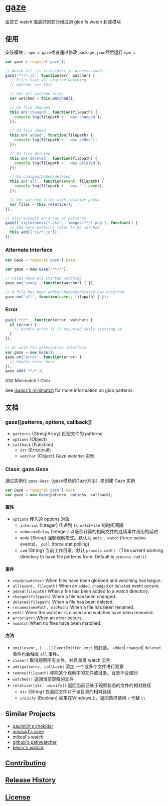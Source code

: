 # [gaze](https://github.com/shama/gaze)

由其它 watch 库最好的部分组成的 glob fs.watch 封装模块

## 使用

安装模块： `npm i gaze`或者通过修改 `package.json`然后运行 `npm i`

```javascript
var gaze = require('gaze');

// Watch all .js files/dirs in process.cwd()
gaze('**/*.js', function(err, watcher) {
  // Files have all started watching
  // watcher === this

  // Get all watched files
  var watched = this.watched();

  // On file changed
  this.on('changed', function(filepath) {
    console.log(filepath + ' was changed');
  });

  // On file added
  this.on('added', function(filepath) {
    console.log(filepath + ' was added');
  });

  // On file deleted
  this.on('deleted', function(filepath) {
    console.log(filepath + ' was deleted');
  });

  // On changed/added/deleted
  this.on('all', function(event, filepath) {
    console.log(filepath + ' was ' + event);
  });

  // Get watched files with relative paths
  var files = this.relative();
});

// Also accepts an array of patterns
gaze(['stylesheets/*.css', 'images/**/*.png'], function() {
  // Add more patterns later to be watched
  this.add(['js/*.js']);
});
```

### Alternate Interface

```javascript
var Gaze = require('gaze').Gaze;

var gaze = new Gaze('**/*');

// Files have all started watching
gaze.on('ready', function(watcher) { });

// A file has been added/changed/deleted has occurred
gaze.on('all', function(event, filepath) { });
```

### Error

```javascript
gaze('**/*', function(error, watcher) {
  if (error) {
    // Handle error if it occurred while starting up
  }
});

// Or with the alternative interface
var gaze = new Gaze();
gaze.on('error', function(error) {
  // Handle error here
});
gaze.add('**/*');
```

#3# Minimatch / Glob

See [isaacs's minimatch](https://github.com/isaacs/minimatch) for more information on glob patterns.

## 文档

### gaze([patterns, options, callback])

  - `patterns` {String|Array} 匹配文件的 patterns
  - `options` {Object}
  - `callback` {Function}
    - `err` {Error|null}
    - `watcher` {Object} Gaze watcher 实例

### Class: gaze.Gaze

通过实例化 `gaze.Gaze`（gaze模块的Gaze方法）来创建 Gaze 实例
```javascript
var Gaze = require('gaze').Gaze;
var gaze = new Gaze(pattern, options, callback);
```

#### 属性

- `options` 传入的 options 对象
  - `interval` {Integer} 传递到 `fs.watchFile` 的时间间隔
  - `debounceDelay` {Integer} 以毫秒计算的相同文件的连续事件调用的延时
  - `mode` {String} 强制观察模式。默认为 `auto` ，`watch` (force native events)， `poll`  (force stat polling)
  - `cwd` {String} 当前工作目录，默认 `process.cwd()` （The current working directory to base file patterns from. Default is `process.cwd()`）

#### 事件

- `ready(watcher)` When files have been globbed and watching has begun.
- `all(event, filepath)` When an `added`, `changed` or `deleted` event occurs.
- `added(filepath)` When a file has been added to a watch directory.
- `changed(filepath)` When a file has been changed.
- `deleted(filepath)` When a file has been deleted.
- `renamed(newPath, oldPath)` When a file has been renamed.
- `end()` When the watcher is closed and watches have been removed.
- `error(err)` When an error occurs.
- `nomatch` When no files have been matched.

#### 方法

- `emit(event, [...])` `EventEmitter.emit` 的封装。 `added`| `changed`| `deleted` 事件也会触发 `all` 事件。
- `close()` 取消观察所有文件，并且重置 watch 实例
- `add(patterns, callback)` 添加 一个或多个文件进行观察
- `remove(filepath)` 移除某个观察中的文件或目录。目录不会递归
- `watched()` 返回当前观察的文件
- `relative([dir, unixify])` 返回当前已处于观察状态的文件的相对路径
  - `dir` {String} 仅返回文件对于该目录的相对路径
  - `unixify` {Boolean} 如果在Windows上，返回路径使用 `/` 代替 `\\`

## Similar Projects

- [paulmillr's chokidar](https://github.com/paulmillr/chokidar)
- [amasad's sane](https://github.com/amasad/sane)
- [mikeal's watch](https://github.com/mikeal/watch)
- [github's pathwatcher](https://github.com/atom/node-pathwatcher)
- [bevry's watchr](https://github.com/bevry/watchr)

## [Contributing](https://github.com/shama/gaze#contributing)

## [Release History](https://github.com/shama/gaze#release-history)

## [License](https://github.com/shama/gaze#license)
